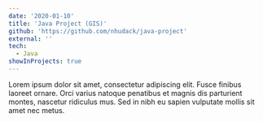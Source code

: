```yaml
---
date: '2020-01-10'
title: 'Java Project (GIS)'
github: 'https://github.com/nhudack/java-project'
external: ''
tech:
  - Java
showInProjects: true
---
```


Lorem ipsum dolor sit amet, consectetur adipiscing elit. Fusce finibus laoreet ornare. Orci varius natoque penatibus et magnis dis parturient montes, nascetur ridiculus mus. Sed in nibh eu sapien vulputate mollis sit amet nec metus.
